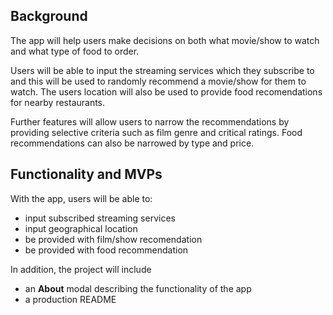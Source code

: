 ## Background

The app will help users make decisions on both what movie/show to watch and what
type of food to order.

Users will be able to input the streaming services which they subscribe to and
this will be used to randomly recommend a movie/show for them to watch. The
users location will also be used to provide food recomendations for nearby
restaurants.

Further features will allow users to narrow the recommendations by providing
selective criteria such as film genre and critical ratings. Food recommendations
can also be narrowed by type and price.


## Functionality and MVPs

With the app, users will be able to:

- input subscribed streaming services
- input geographical location
- be provided with film/show recomendation
- be provided with food recommendation

In addition, the project will include

- an **About** modal describing the functionality of the app
- a production README